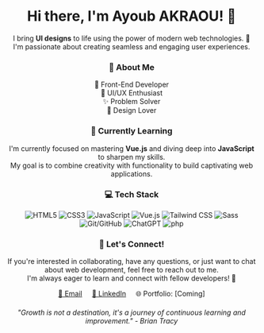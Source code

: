 <h1 align="center">Hi there, I'm Ayoub AKRAOU! 👋</h1>

<p align="center">
  I bring <strong>UI designs</strong> to life using the power of modern web technologies. 🚀<br>
  I'm passionate about creating seamless and engaging user experiences.
</p>

<h3 align="center">💼 About Me</h3>
<p align="center">
  🌟 Front-End Developer<br>
  🔭 UI/UX Enthusiast<br>
  ✨ Problem Solver<br>
  🎨 Design Lover
</p>

<h3 align="center">🌱 Currently Learning</h3>
<p align="center">
  I'm currently focused on mastering <strong>Vue.js</strong> and diving deep into <strong>JavaScript</strong> to sharpen my skills.<br>
  My goal is to combine creativity with functionality to build captivating web applications.
</p>

<h3 align="center">💻 Tech Stack</h3>
<p align="center">
  <img src="https://img.icons8.com/color/30/000000/html-5.png" alt="HTML5" title="HTML5">
  <img src="https://img.icons8.com/color/30/000000/css3.png" alt="CSS3" title="CSS3">
  <img src="https://img.icons8.com/color/30/000000/javascript.png" alt="JavaScript" title="JavaScript">
  <img src="https://img.icons8.com/color/30/000000/vue-js.png" alt="Vue.js" title="Vue.js">
  <img src="https://img.icons8.com/color/30/000000/tailwindcss.png" alt="Tailwind CSS" title="Tailwind CSS">
  <img src="https://img.icons8.com/color/30/000000/sass.png" alt="Sass" title="Sass">
  <img src="https://img.icons8.com/color/30/000000/github.png" alt="Git/GitHub" title="Git/GitHub">
  <img src="https://img.icons8.com/color/30/000000/chatgpt.png" alt="ChatGPT" title="ChatGPT">
  <img src="https://img.icons8.com/color/30/000000/php.png" alt="php" title="php">
</p>

<h3 align="center">🌟 Let's Connect!</h3>
<p align="center">
  If you're interested in collaborating, have any questions, or just want to chat about web development, feel free to reach out to me.<br>
  I'm always eager to learn and connect with fellow developers! 🤝
</p>

<p align="center">
  <a href="mailto:[Your Email]">📧 Email</a>
  &nbsp;&nbsp;&nbsp;
  <a href="https://www.linkedin.com/in/ayoub-akraou-051a431a8/">💼 LinkedIn</a>
  &nbsp;&nbsp;&nbsp;
  🌐 Portfolio: [Coming]
</p>

<h6 align="center">
  <i> "Growth is not a destination, it's a journey of continuous learning and improvement." - Brian Tracy </i>
</h6>
